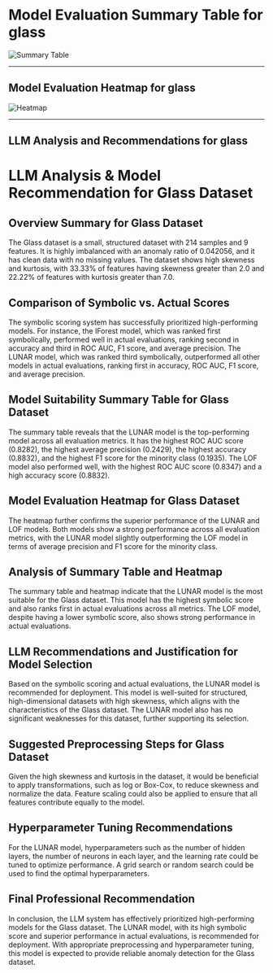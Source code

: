 # Model Evaluation Summary Table for glass

![Summary Table](file:////home/exouser/Downloads/UofACPCode/outputs/llm_outputs/glass_summary_table.png)

---

## Model Evaluation Heatmap for glass

![Heatmap](file:////home/exouser/Downloads/UofACPCode/outputs/llm_outputs/glass_rank_heatmap_sorted.png)

---

## LLM Analysis and Recommendations for glass

# LLM Analysis & Model Recommendation for Glass Dataset

## Overview Summary for Glass Dataset

The Glass dataset is a small, structured dataset with 214 samples and 9 features. It is highly imbalanced with an anomaly ratio of 0.042056, and it has clean data with no missing values. The dataset shows high skewness and kurtosis, with 33.33% of features having skewness greater than 2.0 and 22.22% of features with kurtosis greater than 7.0.

## Comparison of Symbolic vs. Actual Scores

The symbolic scoring system has successfully prioritized high-performing models. For instance, the IForest model, which was ranked first symbolically, performed well in actual evaluations, ranking second in accuracy and third in ROC AUC, F1 score, and average precision. The LUNAR model, which was ranked third symbolically, outperformed all other models in actual evaluations, ranking first in accuracy, ROC AUC, F1 score, and average precision.

## Model Suitability Summary Table for Glass Dataset

The summary table reveals that the LUNAR model is the top-performing model across all evaluation metrics. It has the highest ROC AUC score (0.8282), the highest average precision (0.2429), the highest accuracy (0.8832), and the highest F1 score for the minority class (0.1935). The LOF model also performed well, with the highest ROC AUC score (0.8347) and a high accuracy score (0.8832).

## Model Evaluation Heatmap for Glass Dataset

The heatmap further confirms the superior performance of the LUNAR and LOF models. Both models show a strong performance across all evaluation metrics, with the LUNAR model slightly outperforming the LOF model in terms of average precision and F1 score for the minority class.

## Analysis of Summary Table and Heatmap

The summary table and heatmap indicate that the LUNAR model is the most suitable for the Glass dataset. This model has the highest symbolic score and also ranks first in actual evaluations across all metrics. The LOF model, despite having a lower symbolic score, also shows strong performance in actual evaluations.

## LLM Recommendations and Justification for Model Selection

Based on the symbolic scoring and actual evaluations, the LUNAR model is recommended for deployment. This model is well-suited for structured, high-dimensional datasets with high skewness, which aligns with the characteristics of the Glass dataset. The LUNAR model also has no significant weaknesses for this dataset, further supporting its selection.

## Suggested Preprocessing Steps for Glass Dataset

Given the high skewness and kurtosis in the dataset, it would be beneficial to apply transformations, such as log or Box-Cox, to reduce skewness and normalize the data. Feature scaling could also be applied to ensure that all features contribute equally to the model.

## Hyperparameter Tuning Recommendations

For the LUNAR model, hyperparameters such as the number of hidden layers, the number of neurons in each layer, and the learning rate could be tuned to optimize performance. A grid search or random search could be used to find the optimal hyperparameters.

## Final Professional Recommendation

In conclusion, the LLM system has effectively prioritized high-performing models for the Glass dataset. The LUNAR model, with its high symbolic score and superior performance in actual evaluations, is recommended for deployment. With appropriate preprocessing and hyperparameter tuning, this model is expected to provide reliable anomaly detection for the Glass dataset.